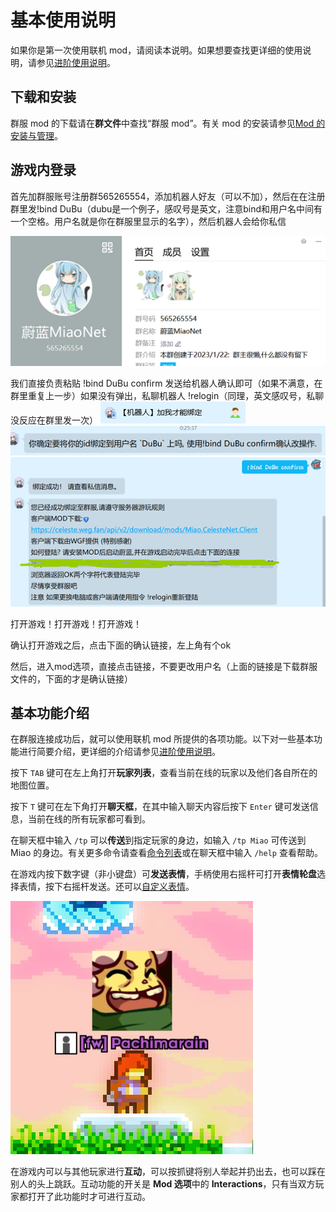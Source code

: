 # 基本使用说明

如果你是第一次使用联机 mod，请阅读本说明。如果想要查找更详细的使用说明，请参见[进阶使用说明](zh-cn/CelesteServer/Advanced_usage.md)。

## 下载和安装

群服 mod 的下载请在**群文件**中查找“群服 mod”。有关 mod 的安装请参见[Mod 的安装与管理](zh-cn/Celeste/Mods/Everest_and_mod.md?id=mod-的安装与管理)。

## 游戏内登录

首先加群服账号注册群565265554，添加机器人好友（可以不加），然后在在注册群里发!bind DuBu（dubu是一个例子，感叹号是英文，注意bind和用户名中间有一个空格。用户名就是你在群服里显示的名字），然后机器人会给你私信

![qq群](../../img/CelesteServer/qqgroup.png)

我们直接负责粘贴 !bind DuBu confirm 发送给机器人确认即可（如果不满意，在群里重复上一步）如果没有弹出，私聊机器人 !relogin（同理，英文感叹号，私聊没反应在群里发一次）
![3032444979](../../img/CelesteServer/qq.png)
![确认改操作](../../img/CelesteServer/qq2.png)
![确认](../../img/CelesteServer/qq3.png)

打开游戏！打开游戏！打开游戏！

确认打开游戏之后，点击下面的确认链接，左上角有个ok
 
然后，进入mod选项，直接点击链接，不要更改用户名（上面的链接是下载群服文件的，下面的才是确认链接）

## 基本功能介绍

在群服连接成功后，就可以使用联机 mod 所提供的各项功能。以下对一些基本功能进行简要介绍，更详细的介绍请参见[进阶使用说明](zh-cn/CelesteServer/Advanced_usage.md)。

按下 `TAB` 键可在左上角打开**玩家列表**，查看当前在线的玩家以及他们各自所在的地图位置。

按下 `T` 键可在左下角打开**聊天框**，在其中输入聊天内容后按下 `Enter` 键可发送信息，当前在线的所有玩家都可看到。

在聊天框中输入 `/tp` 可以**传送**到指定玩家的身边，如输入 `/tp Miao` 可传送到 Miao 的身边。有关更多命令请查看[命令列表](zh-cn/CelesteServer/Advanced_usage.md?id=命令列表)或在聊天框中输入 `/help` 查看帮助。

在游戏内按下数字键（非小键盘）可**发送表情**，手柄使用右摇杆可打开**表情轮盘**选择表情，按下右摇杆发送。还可以[自定义表情](zh-cn/CelesteServer/Advanced_usage.md?id=自定义表情)。

![表情](../../img/CelesteServer/Emote.jpg)

在游戏内可以与其他玩家进行**互动**，可以按抓键将别人举起并扔出去，也可以踩在别人的头上跳跃。互动功能的开关是 **Mod 选项**中的 **Interactions**，只有当双方玩家都打开了此功能时才可进行互动。
